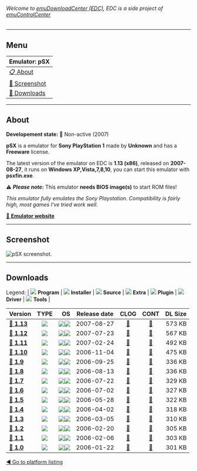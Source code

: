 ###### Welcome to [emuDownloadCenter (EDC)](https://github.com/PhoenixInteractiveNL/emuDownloadCenter/wiki/), EDC is a side project of [emuControlCenter](https://github.com/PhoenixInteractiveNL/emuControlCenter/wiki/)
***
## Menu
| **Emulator: pSX** |
|:---------|
| [:clipboard: About](#about) |
| [:sunrise: Screenshot](#screenshot) |
| [:floppy_disk: Downloads](#downloads) |
***
## About
**Developement state:** :red_circle: Non-active (2007)

**pSX** is a emulator for **Sony PlayStation 1** made by **Unknown** and has a **Freeware** license.

The latest version of the emulator on EDC is **1.13 (x86)**, released on **2007-08-27**, it runs on **Windows XP,Vista,7,8,10**, you can start this emulator with **psxfin.exe**.

:warning: _**Please note:**_ This emulator **needs BIOS image(s)** to start ROM files!

_This emulator fully emulates the Sony Playstation. Compatibility is fairly high, most games I've tried work well._

[:link: **Emulator website**](http://psxemulator.gazaxian.com/)
***
## Screenshot
![](https://raw.githubusercontent.com/PhoenixInteractiveNL/emuDownloadCenter/master/hooks/psx/emulator_screen_01.jpg "pSX screenshot.")
***
## Downloads
Legend:
| ![](https://raw.githubusercontent.com/wiki/PhoenixInteractiveNL/emuDownloadCenter/images_misc/icon_program_24.png) **Program** | 
![](https://raw.githubusercontent.com/wiki/PhoenixInteractiveNL/emuDownloadCenter/images_misc/icon_installer_24.png) **Installer** | 
![](https://raw.githubusercontent.com/wiki/PhoenixInteractiveNL/emuDownloadCenter/images_misc/icon_source_code_24.png) **Source** | 
![](https://raw.githubusercontent.com/wiki/PhoenixInteractiveNL/emuDownloadCenter/images_misc/icon_extra_24.png) **Extra** | 
![](https://raw.githubusercontent.com/wiki/PhoenixInteractiveNL/emuDownloadCenter/images_misc/icon_plugin_24.png) **Plugin** | 
![](https://raw.githubusercontent.com/wiki/PhoenixInteractiveNL/emuDownloadCenter/images_misc/icon_driver_24.png) **Driver** | 
![](https://raw.githubusercontent.com/wiki/PhoenixInteractiveNL/emuDownloadCenter/images_misc/icon_tools_24.png) **Tools** | 
 
| Version | TYPE | OS | Release date | CLOG | CONT | DL Size |
|:--------|:----:|---:|:------------:|:----:|:----:|--------:|
| [:floppy_disk: **1.13**](https://github.com/PhoenixInteractiveNL/edc-repo0001/raw/master/psx/1.13.7z) | ![](https://raw.githubusercontent.com/wiki/PhoenixInteractiveNL/emuDownloadCenter/images_misc/icon_program_24.png) | ![](https://raw.githubusercontent.com/wiki/PhoenixInteractiveNL/emuDownloadCenter/images_misc/logo_windows_24.png)![](https://raw.githubusercontent.com/wiki/PhoenixInteractiveNL/emuDownloadCenter/images_misc/icon_32-bit_24.png) | 2007-08-27 | [:page_facing_up:](https://github.com/PhoenixInteractiveNL/edc-repo0001/blob/master/psx/1.13_changelog.txt) | [:mag_right:](https://github.com/PhoenixInteractiveNL/edc-repo0001/blob/master/psx/1.13_contents.txt) | 573 KB |
| [:floppy_disk: **1.12**](https://github.com/PhoenixInteractiveNL/edc-repo0001/raw/master/psx/1.12.7z) | ![](https://raw.githubusercontent.com/wiki/PhoenixInteractiveNL/emuDownloadCenter/images_misc/icon_program_24.png) | ![](https://raw.githubusercontent.com/wiki/PhoenixInteractiveNL/emuDownloadCenter/images_misc/logo_windows_24.png)![](https://raw.githubusercontent.com/wiki/PhoenixInteractiveNL/emuDownloadCenter/images_misc/icon_32-bit_24.png) | 2007-07-23 | [:page_facing_up:](https://github.com/PhoenixInteractiveNL/edc-repo0001/blob/master/psx/1.12_changelog.txt) | [:mag_right:](https://github.com/PhoenixInteractiveNL/edc-repo0001/blob/master/psx/1.12_contents.txt) | 567 KB |
| [:floppy_disk: **1.11**](https://github.com/PhoenixInteractiveNL/edc-repo0001/raw/master/psx/1.11.7z) | ![](https://raw.githubusercontent.com/wiki/PhoenixInteractiveNL/emuDownloadCenter/images_misc/icon_program_24.png) | ![](https://raw.githubusercontent.com/wiki/PhoenixInteractiveNL/emuDownloadCenter/images_misc/logo_windows_24.png)![](https://raw.githubusercontent.com/wiki/PhoenixInteractiveNL/emuDownloadCenter/images_misc/icon_32-bit_24.png) | 2007-02-24 | [:page_facing_up:](https://github.com/PhoenixInteractiveNL/edc-repo0001/blob/master/psx/1.11_changelog.txt) | [:mag_right:](https://github.com/PhoenixInteractiveNL/edc-repo0001/blob/master/psx/1.11_contents.txt) | 492 KB |
| [:floppy_disk: **1.10**](https://github.com/PhoenixInteractiveNL/edc-repo0001/raw/master/psx/1.10.7z) | ![](https://raw.githubusercontent.com/wiki/PhoenixInteractiveNL/emuDownloadCenter/images_misc/icon_program_24.png) | ![](https://raw.githubusercontent.com/wiki/PhoenixInteractiveNL/emuDownloadCenter/images_misc/logo_windows_24.png)![](https://raw.githubusercontent.com/wiki/PhoenixInteractiveNL/emuDownloadCenter/images_misc/icon_32-bit_24.png) | 2006-11-04 | [:page_facing_up:](https://github.com/PhoenixInteractiveNL/edc-repo0001/blob/master/psx/1.10_changelog.txt) | [:mag_right:](https://github.com/PhoenixInteractiveNL/edc-repo0001/blob/master/psx/1.10_contents.txt) | 475 KB |
| [:floppy_disk: **1.9**](https://github.com/PhoenixInteractiveNL/edc-repo0001/raw/master/psx/1.9.7z) | ![](https://raw.githubusercontent.com/wiki/PhoenixInteractiveNL/emuDownloadCenter/images_misc/icon_program_24.png) | ![](https://raw.githubusercontent.com/wiki/PhoenixInteractiveNL/emuDownloadCenter/images_misc/logo_windows_24.png)![](https://raw.githubusercontent.com/wiki/PhoenixInteractiveNL/emuDownloadCenter/images_misc/icon_32-bit_24.png) | 2006-09-25 | [:page_facing_up:](https://github.com/PhoenixInteractiveNL/edc-repo0001/blob/master/psx/1.9_changelog.txt) | [:mag_right:](https://github.com/PhoenixInteractiveNL/edc-repo0001/blob/master/psx/1.9_contents.txt) | 336 KB |
| [:floppy_disk: **1.8**](https://github.com/PhoenixInteractiveNL/edc-repo0001/raw/master/psx/1.8.7z) | ![](https://raw.githubusercontent.com/wiki/PhoenixInteractiveNL/emuDownloadCenter/images_misc/icon_program_24.png) | ![](https://raw.githubusercontent.com/wiki/PhoenixInteractiveNL/emuDownloadCenter/images_misc/logo_windows_24.png)![](https://raw.githubusercontent.com/wiki/PhoenixInteractiveNL/emuDownloadCenter/images_misc/icon_32-bit_24.png) | 2006-08-13 | [:page_facing_up:](https://github.com/PhoenixInteractiveNL/edc-repo0001/blob/master/psx/1.8_changelog.txt) | [:mag_right:](https://github.com/PhoenixInteractiveNL/edc-repo0001/blob/master/psx/1.8_contents.txt) | 336 KB |
| [:floppy_disk: **1.7**](https://github.com/PhoenixInteractiveNL/edc-repo0001/raw/master/psx/1.7.7z) | ![](https://raw.githubusercontent.com/wiki/PhoenixInteractiveNL/emuDownloadCenter/images_misc/icon_program_24.png) | ![](https://raw.githubusercontent.com/wiki/PhoenixInteractiveNL/emuDownloadCenter/images_misc/logo_windows_24.png)![](https://raw.githubusercontent.com/wiki/PhoenixInteractiveNL/emuDownloadCenter/images_misc/icon_32-bit_24.png) | 2006-07-22 | [:page_facing_up:](https://github.com/PhoenixInteractiveNL/edc-repo0001/blob/master/psx/1.7_changelog.txt) | [:mag_right:](https://github.com/PhoenixInteractiveNL/edc-repo0001/blob/master/psx/1.7_contents.txt) | 329 KB |
| [:floppy_disk: **1.6**](https://github.com/PhoenixInteractiveNL/edc-repo0001/raw/master/psx/1.6.7z) | ![](https://raw.githubusercontent.com/wiki/PhoenixInteractiveNL/emuDownloadCenter/images_misc/icon_program_24.png) | ![](https://raw.githubusercontent.com/wiki/PhoenixInteractiveNL/emuDownloadCenter/images_misc/logo_windows_24.png)![](https://raw.githubusercontent.com/wiki/PhoenixInteractiveNL/emuDownloadCenter/images_misc/icon_32-bit_24.png) | 2006-07-02 | [:page_facing_up:](https://github.com/PhoenixInteractiveNL/edc-repo0001/blob/master/psx/1.6_changelog.txt) | [:mag_right:](https://github.com/PhoenixInteractiveNL/edc-repo0001/blob/master/psx/1.6_contents.txt) | 327 KB |
| [:floppy_disk: **1.5**](https://github.com/PhoenixInteractiveNL/edc-repo0001/raw/master/psx/1.5.7z) | ![](https://raw.githubusercontent.com/wiki/PhoenixInteractiveNL/emuDownloadCenter/images_misc/icon_program_24.png) | ![](https://raw.githubusercontent.com/wiki/PhoenixInteractiveNL/emuDownloadCenter/images_misc/logo_windows_24.png)![](https://raw.githubusercontent.com/wiki/PhoenixInteractiveNL/emuDownloadCenter/images_misc/icon_32-bit_24.png) | 2006-05-28 | [:page_facing_up:](https://github.com/PhoenixInteractiveNL/edc-repo0001/blob/master/psx/1.5_changelog.txt) | [:mag_right:](https://github.com/PhoenixInteractiveNL/edc-repo0001/blob/master/psx/1.5_contents.txt) | 322 KB |
| [:floppy_disk: **1.4**](https://github.com/PhoenixInteractiveNL/edc-repo0001/raw/master/psx/1.4.7z) | ![](https://raw.githubusercontent.com/wiki/PhoenixInteractiveNL/emuDownloadCenter/images_misc/icon_program_24.png) | ![](https://raw.githubusercontent.com/wiki/PhoenixInteractiveNL/emuDownloadCenter/images_misc/logo_windows_24.png)![](https://raw.githubusercontent.com/wiki/PhoenixInteractiveNL/emuDownloadCenter/images_misc/icon_32-bit_24.png) | 2006-04-02 | [:page_facing_up:](https://github.com/PhoenixInteractiveNL/edc-repo0001/blob/master/psx/1.4_changelog.txt) | [:mag_right:](https://github.com/PhoenixInteractiveNL/edc-repo0001/blob/master/psx/1.4_contents.txt) | 318 KB |
| [:floppy_disk: **1.3**](https://github.com/PhoenixInteractiveNL/edc-repo0001/raw/master/psx/1.3.7z) | ![](https://raw.githubusercontent.com/wiki/PhoenixInteractiveNL/emuDownloadCenter/images_misc/icon_program_24.png) | ![](https://raw.githubusercontent.com/wiki/PhoenixInteractiveNL/emuDownloadCenter/images_misc/logo_windows_24.png)![](https://raw.githubusercontent.com/wiki/PhoenixInteractiveNL/emuDownloadCenter/images_misc/icon_32-bit_24.png) | 2006-03-05 | [:page_facing_up:](https://github.com/PhoenixInteractiveNL/edc-repo0001/blob/master/psx/1.3_changelog.txt) | [:mag_right:](https://github.com/PhoenixInteractiveNL/edc-repo0001/blob/master/psx/1.3_contents.txt) | 310 KB |
| [:floppy_disk: **1.2**](https://github.com/PhoenixInteractiveNL/edc-repo0001/raw/master/psx/1.2.7z) | ![](https://raw.githubusercontent.com/wiki/PhoenixInteractiveNL/emuDownloadCenter/images_misc/icon_program_24.png) | ![](https://raw.githubusercontent.com/wiki/PhoenixInteractiveNL/emuDownloadCenter/images_misc/logo_windows_24.png)![](https://raw.githubusercontent.com/wiki/PhoenixInteractiveNL/emuDownloadCenter/images_misc/icon_32-bit_24.png) | 2006-02-20 | [:page_facing_up:](https://github.com/PhoenixInteractiveNL/edc-repo0001/blob/master/psx/1.2_changelog.txt) | [:mag_right:](https://github.com/PhoenixInteractiveNL/edc-repo0001/blob/master/psx/1.2_contents.txt) | 305 KB |
| [:floppy_disk: **1.1**](https://github.com/PhoenixInteractiveNL/edc-repo0001/raw/master/psx/1.1.7z) | ![](https://raw.githubusercontent.com/wiki/PhoenixInteractiveNL/emuDownloadCenter/images_misc/icon_program_24.png) | ![](https://raw.githubusercontent.com/wiki/PhoenixInteractiveNL/emuDownloadCenter/images_misc/logo_windows_24.png)![](https://raw.githubusercontent.com/wiki/PhoenixInteractiveNL/emuDownloadCenter/images_misc/icon_32-bit_24.png) | 2006-02-06 | [:page_facing_up:](https://github.com/PhoenixInteractiveNL/edc-repo0001/blob/master/psx/1.1_changelog.txt) | [:mag_right:](https://github.com/PhoenixInteractiveNL/edc-repo0001/blob/master/psx/1.1_contents.txt) | 303 KB |
| [:floppy_disk: **1.0**](https://github.com/PhoenixInteractiveNL/edc-repo0001/raw/master/psx/1.0.7z) | ![](https://raw.githubusercontent.com/wiki/PhoenixInteractiveNL/emuDownloadCenter/images_misc/icon_program_24.png) | ![](https://raw.githubusercontent.com/wiki/PhoenixInteractiveNL/emuDownloadCenter/images_misc/logo_windows_24.png)![](https://raw.githubusercontent.com/wiki/PhoenixInteractiveNL/emuDownloadCenter/images_misc/icon_32-bit_24.png) | 2006-01-22 | [:page_facing_up:](https://github.com/PhoenixInteractiveNL/edc-repo0001/blob/master/psx/1.0_changelog.txt) | [:mag_right:](https://github.com/PhoenixInteractiveNL/edc-repo0001/blob/master/psx/1.0_contents.txt) | 301 KB |

[:arrow_backward: Go to platform listing](https://github.com/PhoenixInteractiveNL/emuDownloadCenter/wiki/EDC-Platform-List)
